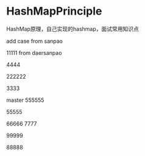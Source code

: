 # HashMapPrinciple
HashMap原理，自己实现的hashmap，面试常用知识点

add case from sanpao

11111
from daersanpao




4444

222222


3333

 master
555555

55555



66666
7777

99999

88888


